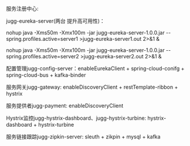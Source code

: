服务注册中心:

jugg-eureka-server(两台 提升高可用性)：

nohup java -Xms50m -Xmx100m -jar jugg-eureka-server-1.0.0.jar --spring.profiles.active=server1 >jugg-eureka-server1.out 2>&1 &

nohup java -Xms50m -Xmx100m -jar jugg-eureka-server-1.0.0.jar --spring.profiles.active=server2 >jugg-eureka-server2.out 2>&1 &

配置管理jugg-config-server：enableEurekaClient + spring-cloud-conifg + spring-cloud-bus + kafka-binder

服务网关jugg-gateway: enableDiscoveryClient + restTemplate-ribbon + hystrix

服务提供者jugg-payment: enableDiscoveryClient

Hystrix监控jugg-hystrix-dashboard、jugg-hystrix-turbine: hystrix-dashboard + hystrix-turbine

服务链接跟踪jugg-zipkin-server: sleuth + zikpin + mysql + kafka
